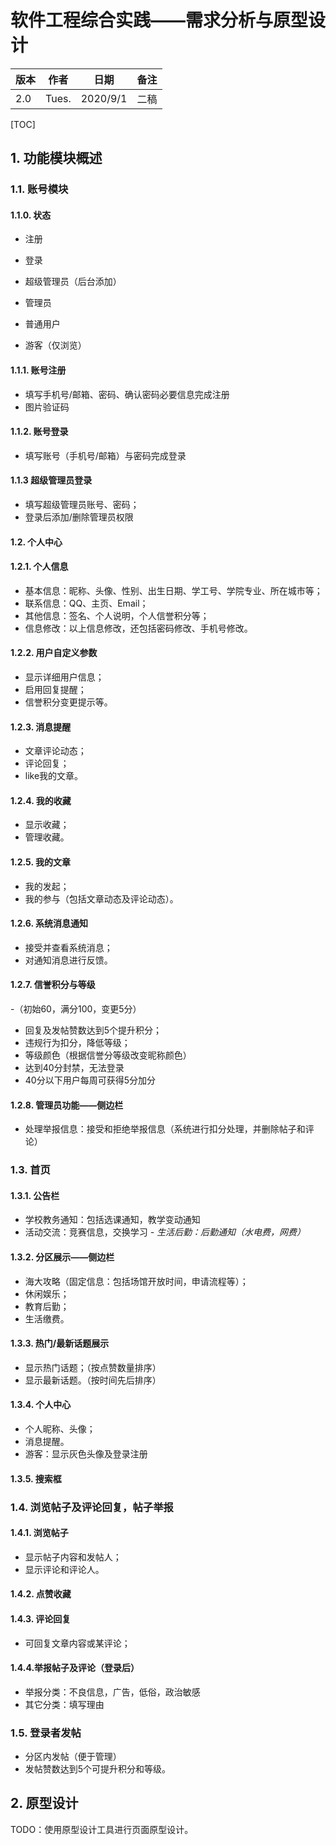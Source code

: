 # 软件工程综合实践——需求分析与原型设计

| 版本 | 作者 | 日期 | 备注 | 
| ------ | ------ | ------ | ------ |
| 2.0 | Tues. | 2020/9/1 | 二稿 |

[TOC]

## 1. 功能模块概述

### 1.1. 账号模块

#### 1.1.0. 状态

- 注册
- 登录

- 超级管理员（后台添加）
- 管理员
- 普通用户
- 游客（仅浏览）

#### 1.1.1. 账号注册

- 填写手机号/邮箱、密码、确认密码必要信息完成注册
- 图片验证码

#### 1.1.2. 账号登录

- 填写账号（手机号/邮箱）与密码完成登录

#### 1.1.3 超级管理员登录

- 填写超级管理员账号、密码；
- 登录后添加/删除管理员权限

#### 1.2. 个人中心

#### 1.2.1. 个人信息

- 基本信息：昵称、头像、性别、出生日期、学工号、学院专业、所在城市等；
- 联系信息：QQ、主页、Email；
- 其他信息：签名、个人说明，个人信誉积分等；
- 信息修改：以上信息修改，还包括密码修改、手机号修改。

#### 1.2.2. 用户自定义参数

- 显示详细用户信息；
- 启用回复提醒；
- 信誉积分变更提示等。

#### 1.2.3. 消息提醒

- 文章评论动态；
- 评论回复；
- like我的文章。

#### 1.2.4. 我的收藏

- 显示收藏；
- 管理收藏。

#### 1.2.5. 我的文章

- 我的发起；
- 我的参与（包括文章动态及评论动态）。

#### 1.2.6. 系统消息通知

- 接受并查看系统消息；
- 对通知消息进行反馈。

#### 1.2.7. 信誉积分与等级

-（初始60，满分100，变更5分）
- 回复及发帖赞数达到5个提升积分；
- 违规行为扣分，降低等级；
- 等级颜色（根据信誉分等级改变昵称颜色）
- 达到40分封禁，无法登录
- 40分以下用户每周可获得5分加分

#### 1.2.8. 管理员功能——侧边栏

- 处理举报信息：接受和拒绝举报信息（系统进行扣分处理，并删除帖子和评论）

### 1.3. 首页

#### 1.3.1. 公告栏

- 学校教务通知：包括选课通知，教学变动通知
- 活动交流：竞赛信息，交换学习
*- 生活后勤：后勤通知（水电费，网费）*

#### 1.3.2. 分区展示——侧边栏

- 海大攻略（固定信息：包括场馆开放时间，申请流程等）；
- 休闲娱乐；
- 教育后勤；
- 生活缴费。	

#### 1.3.3. 热门/最新话题展示

- 显示热门话题；（按点赞数量排序）
- 显示最新话题。（按时间先后排序）

#### 1.3.4. 个人中心

- 个人昵称、头像；
- 消息提醒。
- 游客：显示灰色头像及登录注册

#### 1.3.5. 搜索框

### 1.4. 浏览帖子及评论回复，帖子举报

#### 1.4.1. 浏览帖子

- 显示帖子内容和发帖人；
- 显示评论和评论人。

#### 1.4.2. 点赞收藏

#### 1.4.3. 评论回复

- 可回复文章内容或某评论；

#### 1.4.4.举报帖子及评论（登录后）

- 举报分类：不良信息，广告，低俗，政治敏感
- 其它分类：填写理由

### 1.5. 登录者发帖

- 分区内发帖（便于管理）
- 发帖赞数达到5个可提升积分和等级。

## 2. 原型设计

TODO：使用原型设计工具进行页面原型设计。